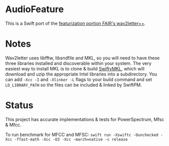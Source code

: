 # AudioFeature
This is a Swift port of the [featurization portion FAIR's wav2letter++](https://github.com/facebookresearch/wav2letter/tree/master/src/feature).

# Notes
Wav2letter uses libfftw, libsndfile and MKL, so you will need to have these three libraries installed and discoverable within your system.  The very easiest way to install MKL is to clone & build [SwiftyMKL](https://github.com/jph00/SwiftyMKL/), which will download and uzip the appropriate Intel libraries into a subdirectory.  You can add ```-Xcc -I``` and ```-Xlinker -L``` flags to your build command and set ```LD_LIBRARY_PATH``` so the files can be included & linked by SwiftPM.

# Status
This project has accurate implementations & tests for PowerSpectrum, Mfsc & Mfcc.  

To run benchmark for MFCC and MFSC: 
```swift run -Xswiftc -Ounchecked -Xcc -ffast-math -Xcc -O3 -Xcc -march=native -c release```
